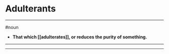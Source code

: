 # Adulterants
---
#noun
- **That which [[adulterates]], or reduces the purity of something.**
---
---

